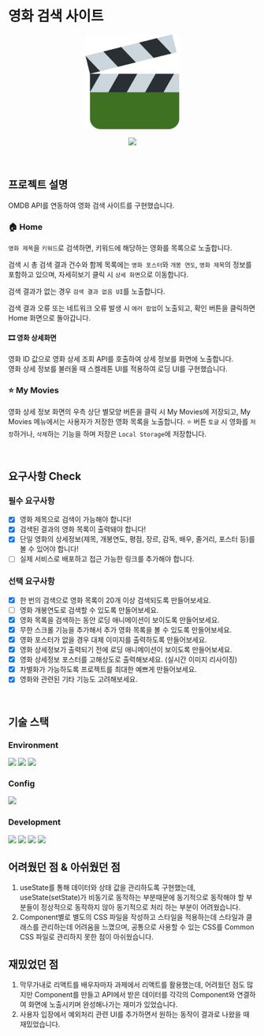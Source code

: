 # 영화 검색 사이트

<p align="center">
  <img src='public/logo.png' alt="LOGO">
</p>

<p align="center">
<a href="https://hits.seeyoufarm.com"><img src="https://hits.seeyoufarm.com/api/count/incr/badge.svg?url=https%3A%2F%2Fgithub.com%2FEungBug%2Fmovie-search-project&count_bg=%236A60AF&title_bg=%231C1A29&icon=&icon_color=%23E7E7E7&title=hits&edge_flat=false"/></a>
</p>

<br>

## 프로젝트 설명

OMDB API를 연동하여 영화 검색 사이트를 구현했습니다.

<!-- TODO : 메뉴 설명 추가 -->

### 🏠 Home

`영화 제목`을 `키워드`로 검색하면, 키워드에 해당하는 영화를 목록으로 노출합니다.

검색 시 총 검색 결과 건수와 함께 목록에는 `영화 포스터`와 `개봉 연도`, `영화 제목`의 정보를 포함하고 있으며, 자세히보기 클릭 시 `상세 화면`으로 이동합니다.

검색 결과가 없는 경우 `검색 결과 없음 UI`를 노출합니다.

검색 결과 오류 또는 네트워크 오류 발생 시 `에러 팝업`이 노출되고, 확인 버튼을 클릭하면 Home 화면으로 돌아갑니다.

#### 🎞️ 영화 상세화면

영화 ID 값으로 영화 상세 조회 API를 호출하여 상세 정보를 화면에 노출합니다.  
영화 상세 정보를 불러올 때 스켈레톤 UI를 적용하여 로딩 UI를 구현했습니다.

### ⭐️ My Movies

영화 상세 정보 화면의 우측 상단 별모양 버튼을 클릭 시 My Movies에 저장되고, My Movies 메뉴에서는 사용자가 저장한 영화 목록을 노출합니다.
⭐️ 버튼 `토글` 시 영화를 `저장`하거나, `삭제`하는 기능을 하며 저장은 `Local Storage`에 저장합니다.

<!-- TODO : 기능 설명 추가 -->

<br>

## 요구사항 Check

### 필수 요구사항

- [x] 영화 제목으로 검색이 가능해야 합니다!
- [x] 검색된 결과의 영화 목록이 출력돼야 합니다!
- [x] 단일 영화의 상세정보(제목, 개봉연도, 평점, 장르, 감독, 배우, 줄거리, 포스터 등)를 볼 수 있어야 합니다!
- [ ] 실제 서비스로 배포하고 접근 가능한 링크를 추가해야 합니다.

### 선택 요구사항

- [x] 한 번의 검색으로 영화 목록이 20개 이상 검색되도록 만들어보세요.
- [ ] 영화 개봉연도로 검색할 수 있도록 만들어보세요.
- [x] 영화 목록을 검색하는 동안 로딩 애니메이션이 보이도록 만들어보세요.
- [x] 무한 스크롤 기능을 추가해서 추가 영화 목록을 볼 수 있도록 만들어보세요.
- [x] 영화 포스터가 없을 경우 대체 이미지를 출력하도록 만들어보세요.
- [x] 영화 상세정보가 출력되기 전에 로딩 애니메이션이 보이도록 만들어보세요.
- [x] 영화 상세정보 포스터를 고해상도로 출력해보세요. (실시간 이미지 리사이징)
- [x] 차별화가 가능하도록 프로젝트를 최대한 예쁘게 만들어보세요.
- [x] 영화와 관련된 기타 기능도 고려해보세요.

<br>

## 기술 스택

### Environment

<img src="https://img.shields.io/badge/visualstudiocode-007ACC?style=for-the-badge&logo=visualstudiocode&logoColor=white"> <img src="https://img.shields.io/badge/github-181717?style=for-the-badge&logo=github&logoColor=white"> <img src="https://img.shields.io/badge/git-F05032?style=for-the-badge&logo=git&logoColor=white">

### Config

<img src="https://img.shields.io/badge/npm-CB3837?style=for-the-badge&logo=npm&logoColor=white">

### Development

<img src="https://img.shields.io/badge/html5-E34F26?style=for-the-badge&logo=html5&logoColor=white"> <img src="https://img.shields.io/badge/css-1572B6?style=for-the-badge&logo=css3&logoColor=white"> <img src="https://img.shields.io/badge/javascript-F7DF1E?style=for-the-badge&logo=javascript&logoColor=black"> <img src="https://img.shields.io/badge/react-61DAFB?style=for-the-badge&logo=react&logoColor=black">

## 어려웠던 점 & 아쉬웠던 점

1. useState를 통해 데이터와 상태 값을 관리하도록 구현했는데, useState(setState)가 비동기로 동작하는 부분때문에
   동기적으로 동작해야 할 부분들이 정상적으로 동작하지 않아 동기적으로 처리 하는 부분이 어려웠습니다.
2. Component별로 별도의 CSS 파일을 작성하고 스타일을 적용하는데 스타일과 클래스를 관리하는데 어려움을 느꼈으며,
   공통으로 사용할 수 있는 CSS를 Common CSS 파일로 관리하지 못한 점이 아쉬웠습니다.

## 재밌었던 점

1. 막무가내로 리액트를 배우자마자 과제에서 리액트를 활용했는데, 어려웠던 점도 많지만 Component를 만들고
   API에서 받은 데이터를 각각의 Component와 연결하여 화면에 노출시키며 완성해나가는 재미가 있었습니다.
2. 사용자 입장에서 예외처리 관련 UI를 추가하면서 원하는 동작이 결과로 나왔을 때 재밌었습니다.
